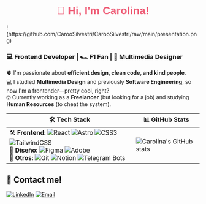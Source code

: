 <h1 align="center" color="red" style="font-family: 'Mohave', sans-serif; color: #EF6079;">👋 Hi, I'm Carolina!</h1>
!(https://github.com/CarooSilvestri/CarooSilvestri/raw/main/presentation.png)


### 💻 Frontend Developer | 🏎️ F1 Fan | 🎨 Multimedia Designer  

🫀 I'm passionate about **efficient design, clean code, and kind people**.  
💻 I studied **Multimedia Design** and previously **Software Engineering**, so now I'm a frontender—pretty cool, right?  
🤓 Currently working as a **Freelancer** (but looking for a job) and studying **Human Resources** (to cheat the system).  



| 🛠️ **Tech Stack** | 📊 **GitHub Stats** |
|-------------------|---------------------|
| 🛠️ **Frontend:** ![React](https://img.shields.io/badge/React-20232A?style=for-the-badge&logo=react&logoColor=61DAFB) ![Astro](https://img.shields.io/badge/Astro-FF5D01?style=for-the-badge&logo=astro&logoColor=white) ![CSS3](https://img.shields.io/badge/CSS3-1572B6?style=for-the-badge&logo=css3&logoColor=white) ![TailwindCSS](https://img.shields.io/badge/TailwindCSS-38B2AC?style=for-the-badge&logo=tailwind-css&logoColor=white) <br /> 🎨 **Diseño:** ![Figma](https://img.shields.io/badge/Figma-F24E1E?style=for-the-badge&logo=figma&logoColor=white) ![Adobe](https://img.shields.io/badge/Adobe%20Suite-FF0000?style=for-the-badge&logo=adobe&logoColor=white) <br />📌 **Otros:** ![Git](https://img.shields.io/badge/Git-F05032?style=for-the-badge&logo=git&logoColor=white) ![Notion](https://img.shields.io/badge/Notion-000000?style=for-the-badge&logo=notion&logoColor=white) ![Telegram Bots](https://img.shields.io/badge/Telegram%20Bots-26A5E4?style=for-the-badge&logo=telegram&logoColor=white) | ![Carolina's GitHub stats](https://github-readme-stats.vercel.app/api?username=CarooSilvestri&show_icons=true&theme=dracula) |


## 📩 Contact me! 
[![LinkedIn](https://img.shields.io/badge/LinkedIn-0A66C2?style=for-the-badge&logo=linkedin&logoColor=white)](https://linkedin.com/in/caroosilvestri)  [![Email](https://img.shields.io/badge/Email-D14836?style=for-the-badge&logo=gmail&logoColor=white)](mailto:tuemail@gmail.com)  
